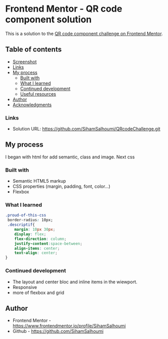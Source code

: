 # Frontend Mentor - QR code component solution

This is a solution to the [QR code component challenge on Frontend Mentor](https://www.frontendmentor.io/challenges/qr-code-component-iux_sIO_H). 

## Table of contents

  - [Screenshot](#screenshot)
  - [Links](#links)
- [My process](#my-process)
  - [Built with](#built-with)
  - [What I learned](#what-i-learned)
  - [Continued development](#continued-development)
  - [Useful resources](#useful-resources)
- [Author](#author)
- [Acknowledgments](#acknowledgments)


### Links

- Solution URL: https://github.com/SihamSalhoumi/QRcodeChallenge.git

## My process

I began with html for add semantic, class and image. Next css

### Built with

- Semantic HTML5 markup
- CSS properties (margin, padding, font, color...)
- Flexbox



### What I learned


```css
.proud-of-this-css
 border-radius: 10px;
 .descriptif{
    margin: 10px 30px;
    display: flex;
    flex-direction: column;
    justify-content:space-between;
    align-items: center;
    text-align: center;
}

```



### Continued development

- The layout and center bloc and inline items in the wiewport. 
- Responsive 
- more of flexbox and grid 



## Author

- Frontend Mentor - https://www.frontendmentor.io/profile/SihamSalhoumi
- Github - https://github.com/SihamSalhoumi


